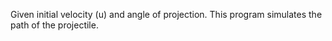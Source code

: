 Given initial velocity (u) and angle of projection. This program simulates the path of the projectile.
